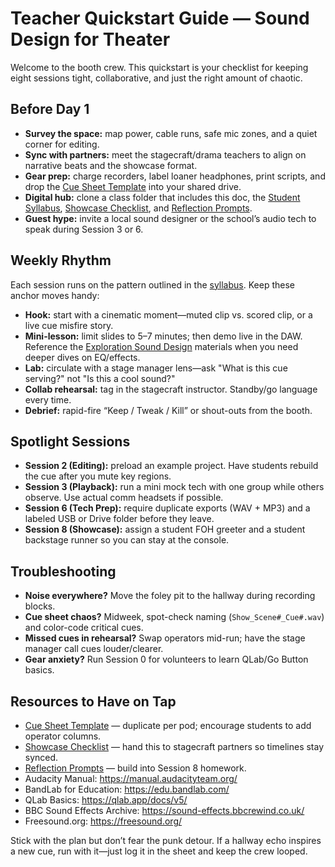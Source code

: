 # Teacher Quickstart Guide — Sound Design for Theater

Welcome to the booth crew. This quickstart is your checklist for keeping eight sessions tight, collaborative, and just the right amount of chaotic.

## Before Day 1
- **Survey the space:** map power, cable runs, safe mic zones, and a quiet corner for editing.
- **Sync with partners:** meet the stagecraft/drama teachers to align on narrative beats and the showcase format.
- **Gear prep:** charge recorders, label loaner headphones, print scripts, and drop the [Cue Sheet Template](./cue_sheet_template.md) into your shared drive.
- **Digital hub:** clone a class folder that includes this doc, the [Student Syllabus](./syllabus.md), [Showcase Checklist](./showcase.md), and [Reflection Prompts](./reflection.md).
- **Guest hype:** invite a local sound designer or the school’s audio tech to speak during Session 3 or 6.

## Weekly Rhythm
Each session runs on the pattern outlined in the [syllabus](./syllabus.md#session-roadmap-8x90). Keep these anchor moves handy:
- **Hook:** start with a cinematic moment—muted clip vs. scored clip, or a live cue misfire story.
- **Mini-lesson:** limit slides to 5–7 minutes; then demo live in the DAW. Reference the [Exploration Sound Design](../ExplorationSoundDesign/syllabus.md) materials when you need deeper dives on EQ/effects.
- **Lab:** circulate with a stage manager lens—ask "What is this cue serving?" not "Is this a cool sound?"
- **Collab rehearsal:** tag in the stagecraft instructor. Standby/go language every time.
- **Debrief:** rapid-fire “Keep / Tweak / Kill” or shout-outs from the booth.

## Spotlight Sessions
- **Session 2 (Editing):** preload an example project. Have students rebuild the cue after you mute key regions.
- **Session 3 (Playback):** run a mini mock tech with one group while others observe. Use actual comm headsets if possible.
- **Session 6 (Tech Prep):** require duplicate exports (WAV + MP3) and a labeled USB or Drive folder before they leave.
- **Session 8 (Showcase):** assign a student FOH greeter and a student backstage runner so you can stay at the console.

## Troubleshooting
- **Noise everywhere?** Move the foley pit to the hallway during recording blocks.
- **Cue sheet chaos?** Midweek, spot-check naming (`Show_Scene#_Cue#.wav`) and color-code critical cues.
- **Missed cues in rehearsal?** Swap operators mid-run; have the stage manager call cues louder/clearer.
- **Gear anxiety?** Run Session 0 for volunteers to learn QLab/Go Button basics.

## Resources to Have on Tap
- [Cue Sheet Template](./cue_sheet_template.md) — duplicate per pod; encourage students to add operator columns.
- [Showcase Checklist](./showcase.md) — hand this to stagecraft partners so timelines stay synced.
- [Reflection Prompts](./reflection.md) — build into Session 8 homework.
- Audacity Manual: https://manual.audacityteam.org/
- BandLab for Education: https://edu.bandlab.com/
- QLab Basics: https://qlab.app/docs/v5/
- BBC Sound Effects Archive: https://sound-effects.bbcrewind.co.uk/
- Freesound.org: https://freesound.org/

Stick with the plan but don’t fear the punk detour. If a hallway echo inspires a new cue, run with it—just log it in the sheet and keep the crew looped.
